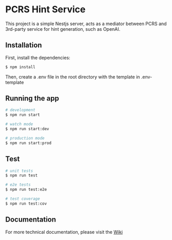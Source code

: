 # PCRS Hint Service
This project is a simple Nestjs server, acts as a mediator between PCRS and 3rd-party service for hint generation, such as OpenAI.

## Installation
First, install the dependencies:

```bash
$ npm install
```
Then, create a .env file in the root directory with the template in .env-template

## Running the app

```bash
# development
$ npm run start

# watch mode
$ npm run start:dev

# production mode
$ npm run start:prod
```

## Test

```bash
# unit tests
$ npm run test

# e2e tests
$ npm run test:e2e

# test coverage
$ npm run test:cov
```

## Documentation
For more technical documentation, please visit the [Wiki](./docs/README.md)
